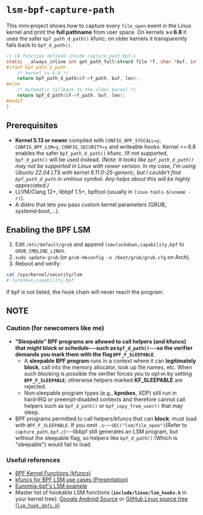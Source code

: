 
# `lsm-bpf-capture-path`

This mini‑project shows how to capture every `file_open` event in the Linux kernel and print the **full pathname** from user space. On kernels **>= 6.8** it uses the safer `bpf_path_d_path()` kfunc; on older kernels it transparently falls back to `bpf_d_path()`.

```c
// (A function defined inside capture_path.bpf.c
static __always_inline int get_path_full(struct file *f, char *buf, int len) {
#ifdef bpf_path_d_path
    /* kernel >= 6.8 */
    return bpf_path_d_path(&f->f_path, buf, len);
#else
    /* Automatic fallback to the older kernel */
    return bpf_d_path(&f->f_path, buf, len);
#endif
}
```

Prerequisites
-------------

* **Kernel 5.13 or newer** compiled with  `CONFIG_BPF_SYSCALL=y`, `CONFIG_BPF_LSM=y`, `CONFIG_SECURITY=y` and writeable hooks.  Kernel >= 6.8 enables the safer `bpf_path_d_path()` kfunc. (If not supported, `bpf_d_path()` will be used instead. *(Note: It looks like `bpf_path_d_path()` may not be supported in Linux with newer version. In my case, I'm using Ubuntu 22.04 LTS with kernel 6.11.0-25-generic, but I couldn't find `bpf_path_d_path` in vmlinux symbol. Any helps about this will be highly appreciated.)*
* LLVM/Clang 12+, libbpf 1.5+, bpftool (usually in `linux-tools-$(uname -r)`).
* A distro that lets you pass custom kernel parameters (GRUB, systemd‑boot,…).

Enabling the BPF LSM
--------------------

1. Edit `/etc/default/grub` and append  `lsm=lockdown,capability,bpf` to `GRUB_CMDLINE_LINUX`.
2. `sudo update-grub` (or `grub-mkconfig -o /boot/grub/grub.cfg` on Arch).
3. Reboot and verify:  

```bash
cat /sys/kernel/security/lsm
# lockdown,capability,bpf
```

If bpf is not listed, the hook chain will never reach the program.

NOTE
--------------------

### Caution (for newcomers like me)

* **“Sleepable” BPF programs are allowed to call helpers (and kfuncs) that might block or schedule---such as `bpf_d_path()`---so the verifier demands you mark them with the flag `BPF_F_SLEEPABLE`**.
  * A **sleepable BPF program**  runs in a context where it can **legitimately block**, call into the memory allocator, look up file names, etc. When such blocking is possible the verifier forces you to opt‑in by setting **`BPF_F_SLEEPABLE`**; otherwise helpers marked **KF_SLEEPABLE**  are rejected.
  * Non‑sleepable program types (e.g., **kprobes**, XDP) still run in hard‑IRQ or preempt‑disabled contexts and therefore cannot call helpers such as `bpf_d_path()` or `bpf_copy_from_user()`  that may sleep.
* BPF programs permitted to call helpers/kfuncs that can **block**; must load with `BPF_F_SLEEPABLE`. If you omit `.s`---`SEC("lsm/file_open")`(Refer to `capture_path.bpf.c`)---libbpf still generates an LSM program, but without the sleepable flag, so helpers like `bpf_d_path()` (Which is "sleepable") would fail to load.

### Useful references

* [BPF Kernel Functions (kfuncs)](https://docs.kernel.org/bpf/kfuncs.html)
* [kfuncs for BPF LSM use cases (Presentation)](https://lpc.events/event/18/contributions/1940/attachments/1438/3389/kfuncs%20for%20BPF%20LSM%20Use%20Cases.v4.pdf?utm_source=chatgpt.com)
* [Eunomia-bpf's LSM example](https://eunomia.dev/en/tutorials/19-lsm-connect/)
* Master list of hookable LSM functions (**`include/linux/lsm_hooks.h`**  in your kernel tree): [Google Android Source](https://android.googlesource.com/kernel/common/%2B/6be064d42c55/include/linux/lsm_hooks.h) or [GitHub Linux source tree (`lsm_hook_defs.h`)](https://github.com/torvalds/linux/blob/master/include/linux/lsm_hook_defs.h)
